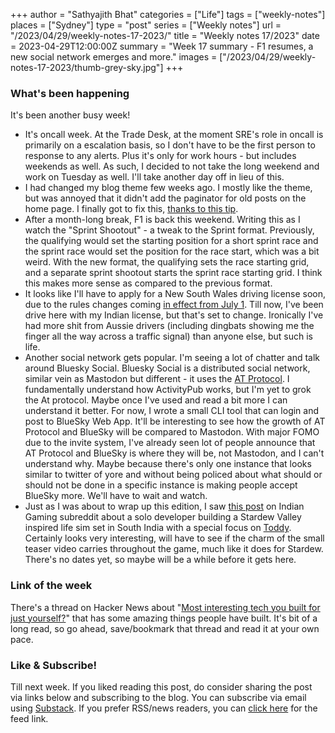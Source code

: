 +++
author = "Sathyajith Bhat"
categories = ["Life"]
tags = ["weekly-notes"]
places = ["Sydney"]
type = "post"
series = ["Weekly notes"]
url = "/2023/04/29/weekly-notes-17-2023/"
title = "Weekly notes 17/2023"
date = 2023-04-29T12:00:00Z
summary = "Week 17 summary - F1 resumes, a new social network emerges and more."
images = ["/2023/04/29/weekly-notes-17-2023/thumb-grey-sky.jpg"]
+++

### What's been happening

 It's been another busy week!

* It's oncall week. At the Trade Desk, at the moment SRE's role in oncall is primarily on a escalation basis, so I don't have to be the first person to response to any alerts. Plus it's only for work hours - but includes weekends as well. As such, I decided to not take the long weekend and work on Tuesday as well. I'll take another day off in lieu of this.
* I had changed my blog theme few weeks ago. I mostly like the theme, but was annoyed that it didn't add the paginator for old posts on the home page. I finally got to fix this, [thanks to this tip](https://github.com/jpanther/congo/discussions/537).
* After a month-long break, F1 is back this weekend. Writing this as I watch the "Sprint Shootout" - a tweak to the Sprint format. Previously, the qualifying would set the starting position for a short sprint race and the sprint race would set the position for the race start, which was a bit weird. With the new format, the qualifying sets the race starting grid, and a separate sprint shootout starts the sprint race starting grid. I think this makes more sense as compared to the previous format.
* It looks like I'll have to apply for a New South Wales driving license soon, due to the rules changes coming [in effect from July 1](https://archive.is/cMNCQ). Till now, I've been drive here with my Indian license, but that's set to change. Ironically I've had more shit from Aussie drivers (including dingbats showing me the finger all the way across a traffic signal) than anyone else, but such is life.
* Another social network gets popular. I'm seeing a lot of chatter and talk around Bluesky Social. Bluesky Social is a distributed social network, similar vein as Mastodon but different - it uses the [AT Protocol](https://atproto.com/). I fundamentally understand how ActivityPub works, but I'm yet to grok the At protocol. Maybe once I've used and read a bit more I can understand it better. For now, I wrote a small CLI tool that can login and post to BlueSky Web App. It'll be interesting to see how the growth of AT Protocol and BlueSky will be compared to Mastodon. With major FOMO due to the invite system, I've already seen lot of people announce that AT Protocol and BlueSky is where they will be, not Mastodon, and I can't understand why. Maybe because there's only one instance that looks similar to twitter of yore and without being policed about what should or should not be done in a specific instance is making people accept BlueSky more. We'll have to wait and watch.
* Just as I was about to wrap up this edition, I saw [this post](https://old.reddit.com/r/IndianGaming/comments/132hx5r/for_the_past_one_year_ive_been_teaching_myself) on Indian Gaming subreddit about a solo developer building a Stardew Valley inspired life sim set in South India with a special focus on [Toddy](https://en.wikipedia.org/wiki/Palm_wine). Certainly looks very interesting, will have to see if the charm of the small teaser video carries throughout the game, much like it does for Stardew. There's no dates yet, so maybe will be a while before it gets here.
 
### Link of the week

There's a thread on Hacker News about "[Most interesting tech you built for just yourself?](https://news.ycombinator.com/item?id=35729232)" that has some amazing things people have built. It's bit of a long read, so go ahead, save/bookmark that thread and read it at your own pace.


### Like & Subscribe!

Till next week. If you liked reading this post, do consider sharing the post via links below and subscribing to the blog. You can subscribe via email using [Substack](https://sathyabhat.substack.com/). If you prefer RSS/news readers, you can [click here](https://sathyabh.at/index.xml) for the feed link.